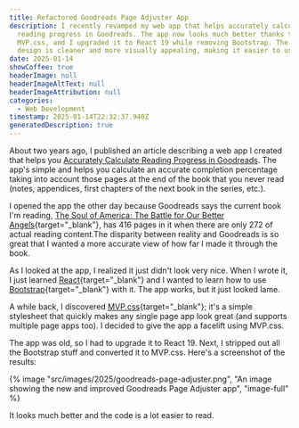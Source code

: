 ```yaml
---
title: Refactored Goodreads Page Adjuster App
description: I recently revamped my web app that helps accurately calculate
  reading progress in Goodreads. The app now looks much better thanks to
  MVP.css, and I upgraded it to React 19 while removing Bootstrap. The new
  design is cleaner and more visually appealing, making it easier to use.
date: 2025-01-14
showCoffee: true
headerImage: null
headerImageAltText: null
headerImageAttribution: null
categories:
  - Web Development
timestamp: 2025-01-14T22:32:37.940Z
generatedDescription: true
---
```


About two years ago, I published an article describing a web app I created that helps you [Accurately Calculate Reading Progress in Goodreads](/posts/2022/accurately-calculating-progress-in-goodreads/). The app's simple and helps you calculate an accurate completion percentage taking into account those pages at the end of the book that you never read (notes, appendices, first chapters of the next book in the series, etc.).

I opened the app the other day because Goodreads says the current book I'm reading, [The Soul of America: The Battle for Our Better Angels](https://amazon.com/Soul-America-Battle-Better-Angels/dp/0399589813){target="_blank"}, has 416 pages in it when there are only 272 of actual reading content.The disparity between reality and Goodreads is so great that I wanted a more accurate view of how far I made it through the book.

As I looked at the app, I realized it just didn't look very nice. When I wrote it, I just learned [React](https://react.dev/){target="_blank"} and I wanted to learn how to use [Bootstrap](https://getbootstrap.com/){target="_blank"} with it. The app works, but it just looked lame. 

A while back, I discovered [MVP.css](https://andybrewer.github.io/mvp/){target="_blank"}; it's a simple stylesheet that quickly makes any single page app look great (and supports multiple page apps too). I decided to give the app a facelift using MVP.css.

The app was old, so I had to upgrade it to React 19. Next, I stripped out all the Bootstrap stuff and converted it to MVP.css. Here's a screenshot of the results:

{% image "src/images/2025/goodreads-page-adjuster.png", "An image showing the new and improved Goodreads Page Adjuster app", "image-full" %}

It looks much better and the code is a lot easier to read.
